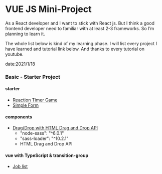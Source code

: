 # VUE JS Mini-Project

As a React developer and I want to stick with React js. But I think a good frontend developer need to familiar with at least 2-3 frameworks. So I’m planning to learn it.

The whole list below is kind of my learning phase. I will list every project I have learned and tutorial link below. And thanks to every tutorial on youtube.

date:2021/1/18

### Basic - Starter Project

#### starter

- [Reaction Timer Game](https://www.youtube.com/watch?v=bc6czIBLKTg&list=PL4cUxeGkcC9hYYGbV60Vq3IXYNfDk8At1&index=7)
- [Simple Form](https://www.youtube.com/watch?v=ixOcve5PX-Q&list=PL4cUxeGkcC9hYYGbV60Vq3IXYNfDk8At1&index=8)

#### components

- [Drag/Drop with HTML Drag and Drop API](https://www.youtube.com/watch?v=wWKhKPN_Pmw&t=158s)
  - "node-sass": "^6.0.1"
  - "sass-loader": "^10.2.1"
  - HTML Drag and Drop API


#### vue with TypeScript & transition-group

- [Job list](https://www.youtube.com/watch?v=JfI5PISLr9w&list=PL4cUxeGkcC9gCtAuEdXTjNVE5bbMFo5OD)
